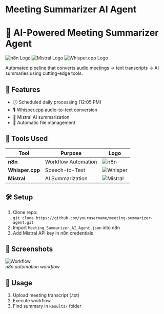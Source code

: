 # Meeting Summarizer AI Agent

# 🤖 AI-Powered Meeting Summarizer Agent

![n8n Logo](https://n8n.io/favicon-32x32.png) ![Mistral Logo](https://example.com/mistral-logo.png) ![Whisper.cpp Logo](https://example.com/whisper-logo.png)

Automated pipeline that converts audio meetings → text transcripts → AI summaries using cutting-edge tools.

## 🌟 Features
- 🕒 Scheduled daily processing (12:05 PM)
- 🎙️ Whisper.cpp audio-to-text conversion
- 🧠 Mistral AI summarization
- 📂 Automatic file management

## 🔧 Tools Used
| Tool | Purpose | Logo |
|------|---------|------|
| **n8n** | Workflow Automation | ![n8n](https://n8n.io/favicon-32x32.png) |
| **Whisper.cpp** | Speech-to-Text | ![Whisper](https://example.com/whisper-logo.png) |
| **Mistral** | AI Summarization | ![Mistral](https://example.com/mistral-logo.png) |

## 🛠️ Setup  
1. Clone repo:  
`git clone https://github.com/yourusername/meeting-summarizer-agent.git`  
2. Import `Meeting_Summarizer_AI_Agent.json` into n8n  
3. Add Mistral API key in n8n credentials  

## 📸 Screenshots  
![Workflow](screenshots/workflow.png)  
*n8n automation workflow*

## 📝 Usage  
1. Upload meeting transcript (.txt)  
2. Execute workflow  
3. Find summary in `Results/` folder  
